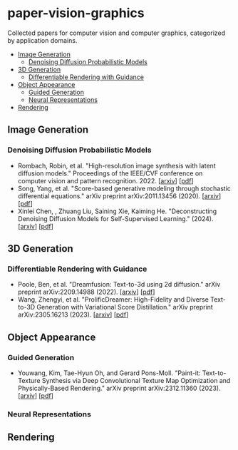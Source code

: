 

# paper-vision-graphics<!-- omit from toc -->
Collected papers for computer vision and computer graphics, categorized by application domains.

- [Image Generation](#image-generation)
  - [Denoising Diffusion Probabilistic Models](#denoising-diffusion-probabilistic-models)
- [3D Generation](#3d-generation)
  - [Differentiable Rendering with Guidance](#differentiable-rendering-with-guidance)
- [Object Appearance](#object-appearance)
  - [Guided Generation](#guided-generation)
  - [Neural Representations](#neural-representations)
- [Rendering](#rendering)


## Image Generation

### Denoising Diffusion Probabilistic Models

- Rombach, Robin, et al. "High-resolution image synthesis with latent diffusion models." Proceedings of the IEEE/CVF conference on computer vision and pattern recognition. 2022. [[arxiv](https://arxiv.org/abs/2112.10752)] [[pdf](https://arxiv.org/pdf/2112.10752.pdf)]
- Song, Yang, et al. "Score-based generative modeling through stochastic differential equations." arXiv preprint arXiv:2011.13456 (2020). [[arxiv](https://arxiv.org/abs/2011.13456)] [[pdf](https://arxiv.org/pdf/2011.13456.pdf)]
- Xinlei Chen, , Zhuang Liu, Saining Xie, Kaiming He. "Deconstructing Denoising Diffusion Models for Self-Supervised Learning." (2024). [[arxiv](https://arxiv.org/abs/2401.14404)] [[pdf](https://arxiv.org/pdf/2401.14404.pdf)]

## 3D Generation

### Differentiable Rendering with Guidance

- Poole, Ben, et al. "Dreamfusion: Text-to-3d using 2d diffusion." arXiv preprint arXiv:2209.14988 (2022). [[arxiv](https://arxiv.org/abs/2209.14988)] [[pdf](https://arxiv.org/pdf/2209.14988.pdf)]
- Wang, Zhengyi, et al. "ProlificDreamer: High-Fidelity and Diverse Text-to-3D Generation with Variational Score Distillation." arXiv preprint arXiv:2305.16213 (2023). [[arxiv](https://arxiv.org/abs/2305.16213)] [[pdf](https://arxiv.org/pdf/2305.16213.pdf)]

## Object Appearance

### Guided Generation

- Youwang, Kim, Tae-Hyun Oh, and Gerard Pons-Moll. "Paint-it: Text-to-Texture Synthesis via Deep Convolutional Texture Map Optimization and Physically-Based Rendering." arXiv preprint arXiv:2312.11360 (2023). [[arxiv](https://arxiv.org/abs/2312.11360)] [[pdf](https://arxiv.org/pdf/2312.11360.pdf)]

### Neural Representations


## Rendering